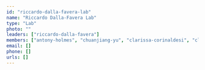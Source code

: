 ```yaml
---
id: "riccardo-dalla-favera-lab"
name: "Riccardo Dalla-Favera Lab"
type: "Lab"
photo: ""
leaders: ["riccardo-dalla-favera"]
members: ["antony-holmes", "chuanjiang-yu", "clarissa-corinaldesi", "claudio-scuoppo", "elodie-bal", "hongyan-tang", "katia-basso", "laura-pasqualucci", "qiong-shen", "riccardo-dalla-favera", "sofija-powers", "stefanie-meyer", "tongwei-mo", "yunan-xie"]
email: []
phone: []
urls: []
---
```

